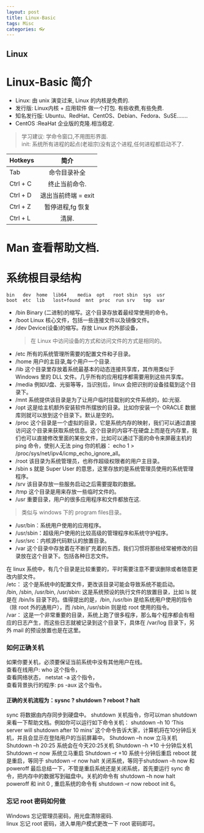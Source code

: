```yaml
---
layout: post
title: Linux-Basic
tags: Misc
categories: 👓
---
```


## Linux 
# Linux-Basic  简介

- Linux: 由 unix 演变过来, Linux 的内核是免费的.
- 发行版: Linux内核 + 应用软件 做一个打包. 有些收费,有些免费.
- 知名发行版: Ubuntu、RedHat、CentOS、Debian、Fedora、SuSE…….
- CentOS :ReaHat 企业版的克隆.相当稳定.

> 学习建议: 学命令窗口,不用图形界面.  
> init: 系统所有进程的起点(老祖宗)没有这个进程,任何进程都启动不了.


| Hotkeys  |         简介        |
|:-------- |:------------------:|
| Tab      | 命令目录补全         |
| Ctrl + C | 终止当前命令.        |
| Ctrl + D | 退出当前终端 = exit |
| Ctrl + Z | 暂停进程,fg 恢复     |
| Ctrl + L | 清屏.              |


# Man  查看帮助文档.




# 系统根目录结构

	bin   dev  home  lib64    media  opt   root sbin  sys  usr
	boot  etc  lib   lost+found  mnt  proc  run srv   tmp  var

- /bin  Binary (二进制)的缩写。这个目录存放着最经常使用的命令。
- /boot Linux 核心文件，包括一些连接文件以及镜像文件。
- /dev  Device(设备)的缩写。存放 Linux 的外部设备，  
	> 在 Linux 中访问设备的方式和访问文件的方式是相同的。
- /etc 所有的系统管理所需要的配置文件和子目录。
- /home 用户的主目录,每个用户一个目录.
- /lib 这个目录里存放着系统最基本的动态连接共享库，其作用类似于 Windows 里的 DLL 文件。几乎所有的应用程序都需要用到这些共享库。
- /media 例如U盘、光驱等等，当识别后，linux 会把识别的设备挂载到这个目录下。
- /mnt 系统提供该目录是为了让用户临时挂载别的文件系统的，如:光驱.
- /opt 这是给主机额外安装软件所摆放的目录。比如你安装一个 ORACLE 数据库则就可以放到这个目录下。默认是空的。
- /proc 这个目录是一个虚拟的目录，它是系统内存的映射，我们可以通过直接访问这个目录来获取系统信息。这个目录的内容不在硬盘上而是在内存里，我们也可以直接修改里面的某些文件，比如可以通过下面的命令来屏蔽主机的 ping 命令，使别人无法 ping 你的机器：
echo 1 \> /proc/sys/net/ipv4/icmp\_echo\_ignore\_all。
- /root 该目录为系统管理员，也称作超级权限者的用户主目录。
- /sbin s 就是 Super User 的意思，这里存放的是系统管理员使用的系统管理程序。
- /srv 该目录存放一些服务启动之后需要提取的数据。
- /tmp 这个目录是用来存放一些临时文件的。
- /usr 重要目录，用户的很多应用程序和文件都放在这.
> 类似与 windows 下的 program files目录。
- /usr/bin：系统用户使用的应用程序。
- /usr/sbin：超级用户使用的比较高级的管理程序和系统守护程序。
- /usr/src：内核源代码默认的放置目录。
- /var 这个目录中存放着在不断扩充着的东西，我们习惯将那些经常被修改的目录放在这个目录下。包括各种日志文件。

在 linux 系统中，有几个目录是比较重要的，平时需要注意不要误删除或者随意更改内部文件。  
/etc： 这个是系统中的配置文件，更改该目录可能会导致系统不能启动。  
/bin, /sbin, /usr/bin, /usr/sbin: 这是系统预设的执行文件的放置目录，比如 ls 就是在 /bin/ls 目录下的。值得提出的是，/bin, /usr/bin 是给系统用户使用的指令（除 root 外的通用户），而 /sbin, /usr/sbin 则是给 root 使用的指令。  
/var： 这是一个非常重要的目录，系统上跑了很多程序，那么每个程序都会有相应的日志产生，而这些日志就被记录到这个目录下，具体在 /var/log 目录下，另外 mail 的预设放置也是在这里。



### 如何正确关机

如果你要关机，必须要保证当前系统中没有其他用户在线。  
查看在线用户: who 这个指令，  
查看网络状态， netstat -a 这个指令，  
查看背景执行的程序: ps -aux 这个指令。

#### 正确的关机流程为：sysnc ? shutdown ? reboot ? halt
sync 将数据由内存同步到硬盘中。
shutdown 关机指令，你可以man shutdown 来看一下帮助文档。例如你可以运行如下命令关机：
shutdown –h 10 ‘This server will shutdown after 10 mins’ 这个命令告诉大家，计算机将在10分钟后关机，并且会显示在登陆用户的当前屏幕中。
Shutdown –h now 立马关机
Shutdown –h 20:25 系统会在今天20:25关机
Shutdown –h +10 十分钟后关机
Shutdown –r now 系统立马重启
Shutdown –r +10 系统十分钟后重启
reboot 就是重启，等同于 shutdown –r now
halt 关闭系统，等同于shutdown –h now 和 poweroff
最后总结一下，不管是重启系统还是关闭系统，首先要运行 sync 命令，把内存中的数据写到磁盘中。关机的命令有 shutdown –h now halt poweroff 和 init 0 , 重启系统的命令有 shutdown –r now reboot init 6。


### 忘记 root 密码如何做
Windows 忘记管理员密码，用光盘清除密码.  
linux   忘记 root 密码，进入单用户模式更改一下 root 密码即可。

